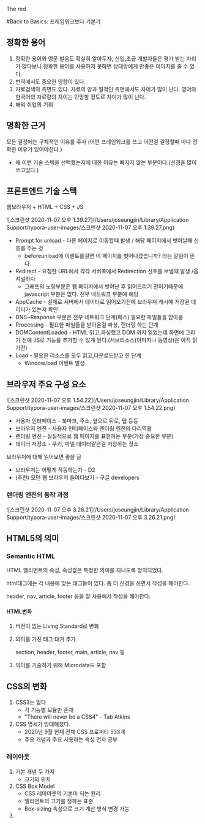 The red

#Back to Basics: 프레임워크보다 기본기

## 정확한 용어

1. 정확한 용어와 영문 발음도 확실히 알아두자, 신입,초급 개발자들은 평가 받는 자리가 많다보니 정확한 용어를 사용하지 못하면 상대방에게 안좋은 이미지를 줄 수 있다.
2. 번역에서도 중요한 영향이 있다.
3. 자료검색의 측면도 있다. 자료의 양과 질적인 측면에서도 차이가 많이 난다. 영어와 한국어의 자료량의 차이는 민망할 정도로 차이가 많이 난다.
4. 해외 취업의 기회 

## 명확한 근거

모든 결정에는 구체적인 이유를 주자 (어떤 프레임워크를 쓰고 어떤걸 결정할때 마다 명확한 이유가 있어야한다.)

- 왜 이런 기술 스택을 선택했는지에 대한 이유는 빠지지 않는 부분이다.(신경을 많이 쓰고있다.)

## 프론트엔드 기술 스택

웹브라우저 + HTML + CSS + JS

![스크린샷 2020-11-07 오후 1.39.27](/Users/joseungjin/Library/Application Support/typora-user-images/스크린샷 2020-11-07 오후 1.39.27.png)

- Prompt for unload - 다른 페이지로 이동할때 발생 / 해당 페이지에서 벗어날때 신호를 주는 것
  - beforeunload에 이벤트를걸면 이 페이지를 벗어나겠습니까? 라는 알림이 뜬다.
- Redirect - 요청한 URL에서 각각 서버쪽에서 Redirection 신호를 보낼때 발생 /옵셔널하다
  - 그래프의 노랑부분은 웹 페이지에서 벗어난 후 읽어드리기 전이기때문에 javascript 부분은 없다. 전부 네트워크 부분에 해당
- AppCache - 실제로 서버에서 데이터로 읽어오기전에 브라우저 캐시에 저장된 데이터가 있는지 확인
- DNS~Response 부분은 전부 네트워크 단계(패스) 필요한 파일들을 받아옴
- Processing - 필요한 파일들을 받아온걸 파싱, 렌더링 하는 단계
- DOMContentLoaded - HTML 읽고,파싱했고 DOM 까지 읽었는데 화면에 그리기 전에 JS로 기능을 추가할 수 있게 된다.(서브리소스(이미지나 동영상)은 아직 읽기전)
- Load - 필요한 리소스를 모두 읽고,다운로드받고 한 단계
  - Window.load 이벤트 발생

## 브라우저 주요 구성 요소

![스크린샷 2020-11-07 오후 1.54.22](/Users/joseungjin/Library/Application Support/typora-user-images/스크린샷 2020-11-07 오후 1.54.22.png)

- 사용자 인터페이스 - 북마크, 주소, 앞으로 뒤로, 탭 등등
- 브라우저 엔진 - 사용자 인터페이스와 렌더링 엔진의 다리역활
- 렌더링 엔진 - 실질적으로 웹 페이지를 표현하는 부분(가장 중요한 부분)
- 데이터 저장소 - 쿠키, 파일 데이터같은걸 저장하는 장소

브라우저에 대해 읽어보면 좋을 글

- 브라우저는 어떻게 작동하는가 - D2
- (추천) 모던 웹 브라우저 들여다보기 - 구글 developers

### 렌더링 엔진의 동작 과정

![스크린샷 2020-11-07 오후 3.26.21](/Users/joseungjin/Library/Application Support/typora-user-images/스크린샷 2020-11-07 오후 3.26.21.png)



## HTML5의 의미

### Semantic HTML

HTML 엘리먼트의 속성, 속성값은 특정한 의미를 지니도록 정의되었다.

html태그에는 각 내용에 맞는 태그들이 있다. 좀 더 신경을 쓰면서 작성을 해야한다.

header, nav, article, footer 등을 잘 사용해서 작성을 해야한다.

#### HTML변화

1. 버전이 없는 Living Standard로 변화

2. 의미를 가진 태그 대거 추가

   section, header, footer, main, article, nav 등

3. 의미를 기술하기 위해 Microdata도 포함

## CSS의 변화

1. CSS3는 없다
   - 각 기능별 모듈만 존재
   - "There will never be a CSS4" - Tab Atkins
2. CSS 명세가 방대해졌다.
   - 2020년 9월 현재 전체 CSS 프로퍼티 533개
   - 주요 개념과 주요 사용하는 속성 먼저 공부

### 레이아웃

1. 기본 개념 두 가지
   - 크기와 위치
2. CSS Box Model
   - CSS 레이아웃의 기본이 되는 원리
   - 엘리먼트의 크기를 정하는 표준
   - Box-sizing 속성으로 크기 계산 방식 변경 가능
3. 